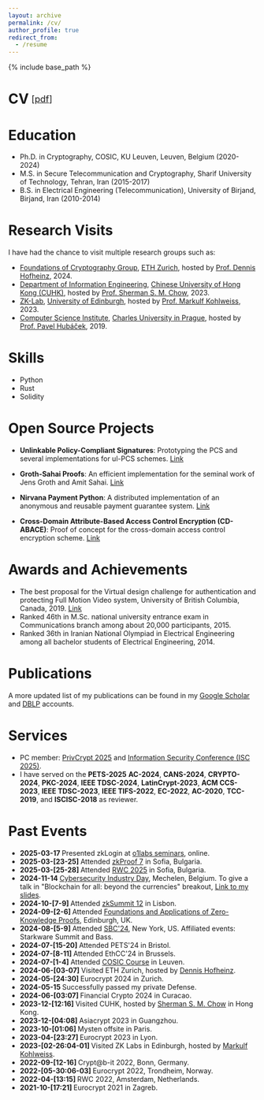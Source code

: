 ```yaml
---
layout: archive
permalink: /cv/
author_profile: true
redirect_from:
  - /resume
---
```


{% include base_path %}


<style>
.small {
  font-size: .65em;
  font-weight: normal;
  margin-left: .3em;
}
h1 {
  display: flex;
  align-items: center;
}
.award {
  color: orange;
  font-weight: bold;
}
</style>

# CV <span class="small">[<a class="artifact-link" target="_blank" href="{{ base_path }}/files/CV.pdf">pdf</a>]</span>


Education
======
* Ph.D. in Cryptography, COSIC, KU Leuven, Leuven, Belgium (2020-2024)
* M.S. in Secure Telecommunication and Cryptography, Sharif University of Technology, Tehran, Iran (2015-2017)
* B.S. in Electrical Engineering (Telecommunication), University of Birjand, Birjand, Iran (2010-2014)

Research Visits
======
I have had the chance to visit multiple research groups such as:

- [Foundations of Cryptography Group](https://foc.ethz.ch/#group-picture), [ETH Zurich](https://ethz.ch/en.html), hosted by [Prof. Dennis Hofheinz](https://inf.ethz.ch/people/person-detail.MjY4MTEw.TGlzdC8zMDQsLTg3NDc3NjI0MQ==.html), 2024.
- [Department of Information Engineering](https://www.ie.cuhk.edu.hk/), [Chinese University of Hong Kong (CUHK)](https://www.cuhk.edu.hk/english/index.html), hosted by [Prof. Sherman S. M. Chow](https://staff.ie.cuhk.edu.hk/~smchow/index.htm), 2023.
- [ZK-Lab](https://zk-lab.org/), [University of Edinburgh](https://www.ed.ac.uk/), hosted by [Prof. Markulf Kohlweiss](https://homepages.inf.ed.ac.uk/mkohlwei/), 2023. 
- [Computer Science Institute](https://www.mff.cuni.cz/en/iuuk), [Charles University in Prague](https://cuni.cz/UKEN-1.html), hosted by [Prof. Pavel Hubáček](https://iuuk.mff.cuni.cz/~hubacek/), 2019.

Skills
======
- Python
- Rust
- Solidity

Open Source Projects
======
- **Unlinkable Policy-Compliant Signatures**: Prototyping the PCS and several implementations for ul-PCS schemes. [Link](https://github.com/Mahdi171/Unlinkable_PCS)

- **Groth-Sahai Proofs**: An efficient implementation for the seminal work of Jens Groth and Amit Sahai. [Link](https://github.com/Mahdi171/Groth-Sahai)

- **Nirvana Payment Python**: A distributed implementation of an anonymous and reusable payment guarantee system. [Link](https://github.com/Mahdi171/CD-ABACE)

- **Cross-Domain Attribute-Based Access Control Encryption (CD-ABACE)**: Proof of concept for the cross-domain access control encryption scheme. [Link](https://github.com/Mahdi171/CD-ABACE)

Awards and Achievements
======
- The best proposal for the Virtual design challenge for authentication and protecting Full Motion Video system, University of British Columbia, Canada, 2019. [Link](https://blockchain.ubc.ca/news/virtual-design-challenge-authenticating-and-protecting-full-motion-videos)
- Ranked 46th in M.Sc. national university entrance exam in Communications branch among about 20,000 participants, 2015.
- Ranked 36th in Iranian National Olympiad in Electrical Engineering among all bachelor students of Electrical Engineering, 2014.

Publications
======
A more updated list of my publications can be found in my [Google Scholar](https://scholar.google.com/citations?user=6gVDkOUAAAAJ&hl=en) and [DBLP](https://dblp.org/pid/265/8748.html) accounts.

Services
======
* PC member: [PrivCrypt 2025](https://privcryptworkshop.github.io/) and [Information Security Conference (ISC 2025)](https://isc25.skku.edu/). 
*  I have served on the **PETS-2025** **AC-2024**, **CANS-2024**, **CRYPTO-2024**, **PKC-2024**, **IEEE TDSC-2024**, **LatinCrypt-2023**, **ACM CCS-2023**, **IEEE TDSC-2023**, **IEEE TIFS-2022**, **EC-2022**, **AC-2020**, **TCC-2019**, and **ISCISC-2018** as reviewer.

Past Events
======
- <b> 2025-03-17 </b> Presented zkLogin at [o1labs seminars](https://o1labs.notion.site/crypto-reading-group), online.
- <b> 2025-03-[23-25] </b> Attended [zkProof 7](https://zkproof.org/events/zkproof-7-sofia/) in Sofia, Bulgaria.
- <b> 2025-03-[25-28] </b> Attended [RWC 2025](https://rwc.iacr.org/2025/) in Sofia, Bulgaria.
- <b> 2024-11-14 </b> [Cybersecurity Industry Day](https://cybersecurity-bites.be/industry-day-2024/), Mechelen, Belgium. To give a talk in "Blockchain for all: beyond the currencies" breakout, [Link to my slides](talks/2024-11-14). 
- <b> 2024-10-[7-9] </b> Attended [zkSummit 12](https://www.zksummit.com/) in Lisbon.
- <b> 2024-09-[2-6] </b> Attended [Foundations and Applications of Zero-Knowledge Proofs](https://www.icms.org.uk/ZeroKnowledgeProofs), Edinburgh, UK.
- <b> 2024-08-[5-9] </b> Attended [SBC'24](https://www.sbc-conference.com/), New York, US. Affiliated events: Starkware Summit and Bass.
- <b> 2024-07-[15-20] </b> Attended PETS'24 in Bristol. 
- <b> 2024-07-[8-11] </b> Attended EthCC'24 in Brussels.
- <b> 2024-07-[1-4] </b> Attended [COSIC Course](https://www.esat.kuleuven.be/cosic/events/cosic-course/) in Leuven.
- <b> 2024-06-[03-07] </b> Visited ETH Zurich, hosted by [Dennis Hofheinz](https://people.inf.ethz.ch/dhofheinz/).
- <b> 2024-05-[24:30] </b> Eurocrypt 2024 in Zurich. 
- <b> 2024-05-15 </b> Successfully passed my private Defense.
- <b> 2024-06-[03:07] </b> Financial Crypto 2024 in Curacao.
- <b> 2023-12-[12:16] </b> Visited CUHK, hosted by [Sherman S. M. Chow](https://staff.ie.cuhk.edu.hk/~smchow/index.htm) in Hong Kong.
- <b> 2023-12-[04:08] </b> Asiacrypt 2023 in Guangzhou.
- <b> 2023-10-[01:06] </b> Mysten offsite in Paris.
- <b> 2023-04-[23:27] </b> Eurocrypt 2023 in Lyon.
- <b> 2023-[02-26:04-01] </b> Visited ZK Labs in Edinburgh, hosted by [Markulf Kohlweiss](https://homepages.inf.ed.ac.uk/mkohlwei/).
- <b> 2022-09-[12-16] </b> Crypt@b-it 2022, Bonn, Germany.
- <b> 2022-[05-30:06-03] </b> Eurocrypt 2022, Trondheim, Norway.
- <b> 2022-04-[13:15] </b> RWC 2022, Amsterdam, Netherlands.
- <b> 2021-10-[17:21] </b> Eurocrypt 2021 in Zagreb.
